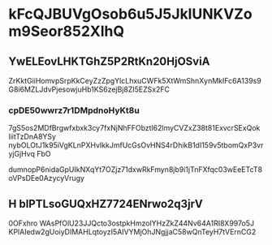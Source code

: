 # kFcQJBUVgOsob6u5J5JklUNKVZom9Seor852XlhQ

## YwELEovLHKTGhZ5P2RtKn20HjOSviA

ZrKktGiiHomvpSrpKkCeyZzZpgYlcLhxuCWFk5XtWmShnXynMkIFc6A139s9G8i6MZLJdvPjesowjuHb1KS6zejBj8ZI5EZSx2FC

### cpDE50wwrz7r1DMpdnoHyKt8u

7gS5os2MDfBrgwfxbxk3cy7fxNjNhFFObztl62lmyCVZxZ38t81ExvcrSExQok liitTzDnA8YSy nybOLOtJ1k95iVgKLnPXHvIkkJmfUcGsOvHNS4rDhikB1dI159v5tbomQxP3vryjGjHvq FbO



dumnopP6nidaGpUIkNXqYt7OZjz71dxwRkFmyn8jb9i1jTnFXfqc03wEeETcT8oVPsDEe0AzycyVrugy

## H blPTLsoGUQxHZ7724ENrwo2q3jrV

0OFxhro WAsPfOlU23JJQcto3ostpkHmzoIYHzZkZ44Nv64A1RI8X997o5J KPlAIedw2gUoiyDIMAHLqtoyzI5AIVYMjOhJNgjjaC58wQnTeyH7tVErnCG2
